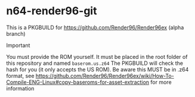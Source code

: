 # n64-render96-git

This is a PKGBUILD for https://github.com/Render96/Render96ex (alpha branch)

> [!IMPORTANT]  
> You must provide the ROM yourself. It must be placed in the root folder of this repository and named `baserom.us.z64`
> The PKGBUILD will check the hash for you (it only accepts the US ROM). Be aware this MUST be in .z64 format, see https://github.com/Render96/Render96ex/wiki/How-To-Compile-ENG-Linux#copy-baseroms-for-asset-extraction for more information
